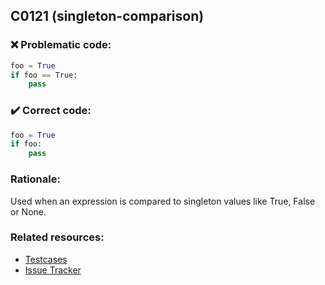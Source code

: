 ## C0121 (singleton-comparison)

### :x: Problematic code:

```python
foo = True
if foo == True:
    pass
```

### :heavy_check_mark: Correct code:

```python
foo = True
if foo:
    pass
```

### Rationale:

Used when an expression is compared to singleton values like True, False or
None.

### Related resources:

- [Testcases](https://github.com/PyCQA/pylint/blob/master/tests/functional/s/singleton_comparison.py)
- [Issue Tracker](https://github.com/PyCQA/pylint/issues?q=is%3Aissue+%22singleton-comparison%22+OR+%22C0121%22)
